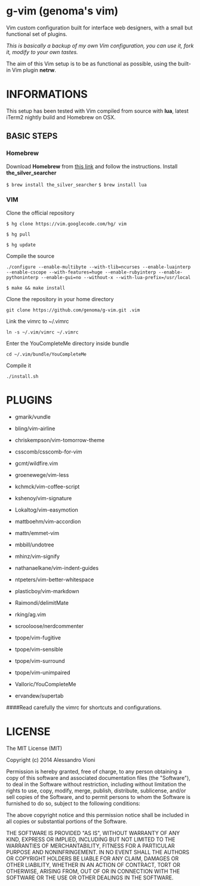 g-vim (genoma's vim)
=====

Vim custom configuration built for interface web designers, with a small but functional set of plugins.

_This is basically a backup of my own Vim configuration, you can use it, fork it, modify to your own tastes._

The aim of this Vim setup is to be as functional as possible, using the built-in Vim plugin **netrw**.

# INFORMATIONS

This setup has been tested with Vim compiled from source with **lua**, latest iTerm2 nightly build and Homebrew on OSX.

## BASIC STEPS

### Homebrew
Download **Homebrew** from [this link](http://brew.sh/) and follow the instructions. Install **the_silver_searcher**

`$ brew install the_silver_searcher`
`$ brew install lua`

### VIM
Clone the official repository

`$ hg clone https://vim.googlecode.com/hg/ vim`

`$ hg pull`

`$ hg update`

Compile the source

`./configure --enable-multibyte --with-tlib=ncurses --enable-luainterp --enable-cscope --with-features=huge --enable-rubyinterp --enable-pythoninterp --enable-gui=no --without-x --with-lua-prefix=/usr/local`

`$ make && make install`

Clone the repository in your home directory

`git clone https://github.com/genoma/g-vim.git .vim`

Link the vimrc to ~/.vimrc

`ln -s ~/.vim/vimrc ~/.vimrc`

Enter the YouCompleteMe directory inside bundle

`cd ~/.vim/bundle/YouCompleteMe`

Compile it

`./install.sh`

# PLUGINS

- gmarik/vundle

- bling/vim-airline
- chriskempson/vim-tomorrow-theme
- csscomb/csscomb-for-vim
- gcmt/wildfire.vim
- groenewege/vim-less
- kchmck/vim-coffee-script
- kshenoy/vim-signature
- Lokaltog/vim-easymotion
- mattboehm/vim-accordion
- mattn/emmet-vim
- mbbill/undotree
- mhinz/vim-signify
- nathanaelkane/vim-indent-guides
- ntpeters/vim-better-whitespace
- plasticboy/vim-markdown
- Raimondi/delimitMate
- rking/ag.vim
- scrooloose/nerdcommenter
- tpope/vim-fugitive
- tpope/vim-sensible
- tpope/vim-surround
- tpope/vim-unimpaired

- Valloric/YouCompleteMe
- ervandew/supertab

####Read carefully the vimrc for shortcuts and configurations.

# LICENSE
The MIT License (MIT)

Copyright (c) 2014 Alessandro Vioni

Permission is hereby granted, free of charge, to any person obtaining a copy of
this software and associated documentation files (the "Software"), to deal in
the Software without restriction, including without limitation the rights to
use, copy, modify, merge, publish, distribute, sublicense, and/or sell copies of
the Software, and to permit persons to whom the Software is furnished to do so,
subject to the following conditions:

The above copyright notice and this permission notice shall be included in all
copies or substantial portions of the Software.

THE SOFTWARE IS PROVIDED "AS IS", WITHOUT WARRANTY OF ANY KIND, EXPRESS OR
IMPLIED, INCLUDING BUT NOT LIMITED TO THE WARRANTIES OF MERCHANTABILITY, FITNESS
FOR A PARTICULAR PURPOSE AND NONINFRINGEMENT. IN NO EVENT SHALL THE AUTHORS OR
COPYRIGHT HOLDERS BE LIABLE FOR ANY CLAIM, DAMAGES OR OTHER LIABILITY, WHETHER
IN AN ACTION OF CONTRACT, TORT OR OTHERWISE, ARISING FROM, OUT OF OR IN
CONNECTION WITH THE SOFTWARE OR THE USE OR OTHER DEALINGS IN THE SOFTWARE.
